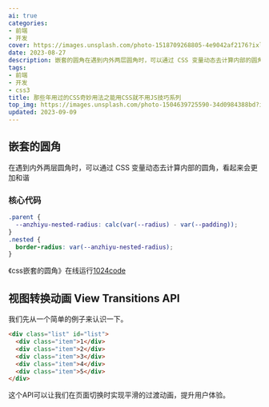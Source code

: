 ```yaml
---
ai: true
categories:
- 前端
- 开发
cover: https://images.unsplash.com/photo-1518709268805-4e9042af2176?ixlib=rb-4.0.3&auto=format&fit=crop&w=2025&q=80
date: 2023-08-27
description: 嵌套的圆角在遇到内外两层圆角时，可以通过 CSS 变量动态去计算内部的圆角，看起来会更加和谐
tags:
- 前端
- 开发
- css3
title: 那些年用过的CSS奇妙用法之能用CSS就不用JS技巧系列
top_img: https://images.unsplash.com/photo-1504639725590-34d0984388bd?ixlib=rb-4.0.3&auto=format&fit=crop&w=2074&q=80
updated: 2023-09-09
---
```


## 嵌套的圆角

在遇到内外两层圆角时，可以通过 CSS 变量动态去计算内部的圆角，看起来会更加和谐

### 核心代码

```css
.parent {
  --anzhiyu-nested-radius: calc(var(--radius) - var(--padding));
}
.nested {
  border-radius: var(--anzhiyu-nested-radius);
}
```

《css嵌套的圆角》在线运行[1024code](https://1024code.com/)

## 视图转换动画 View Transitions API

我们先从一个简单的例子来认识一下。

```html
<div class="list" id="list">
  <div class="item">1</div>
  <div class="item">2</div>
  <div class="item">3</div>
  <div class="item">4</div>
  <div class="item">5</div>
</div>
```

这个API可以让我们在页面切换时实现平滑的过渡动画，提升用户体验。
